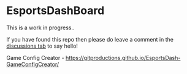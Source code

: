 # EsportsDashBoard


This is a work in progress.. 

If you have found this repo then please do leave a comment in the [discussions tab](https://github.com/GitProductions/EsportsDashBoard/discussions) to say hello!



Game Config Creator - https://gitproductions.github.io/EsportsDash-GameConfigCreator/
